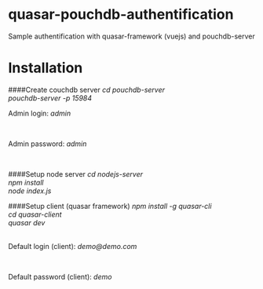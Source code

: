 # quasar-pouchdb-authentification
Sample authentification with quasar-framework (vuejs) and pouchdb-server

# Installation

####Create couchdb server
<i>cd pouchdb-server</i><br>
<i>pouchdb-server -p 15984</i><br>
<p>Admin login: <i>admin</i> <p><br>
<p>Admin password: <i>admin</i> <p><br>

####Setup node server
<i>cd nodejs-server</i><br>
<i>npm install</i><br>
<i>node index.js</i><br>

####Setup client (quasar framework)
<i>npm install -g quasar-cli</i><br>
<i>cd  quasar-client</i><br>
<i>quasar dev</i><br><br>


<p>Default login (client): <i>demo@demo.com</i> <p><br>
<p>Default password (client): <i>demo</i> <p><br>




